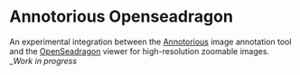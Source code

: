 # Annotorious Openseadragon

An experimental integration between the [Annotorious](https://github.com/recogito/annotorious) image annotation tool and the [OpenSeadragon](https://openseadragon.github.io/) viewer for high-resolution zoomable images. __Work in progress_ 
